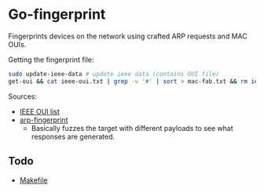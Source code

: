 # Go-fingerprint

Fingerprints devices on the network using crafted ARP requests and MAC OUIs.

Getting the fingerprint file:
```bash
sudo update-ieee-data # update ieee data (contains OUI file)
get-oui && cat ieee-oui.txt | grep -v '#' | sort > mac-fab.txt && rm ieee-oui.txt
```

Sources:
* [IEEE OUI list](http://standards-oui.ieee.org/oui/oui.txt)
* [arp-fingerprint](https://linux.die.net/man/1/arp-fingerprint)
    * Basically fuzzes the target with different payloads to see what responses are generated.

## Todo
* [Makefile](https://kodfabrik.com/journal/a-good-makefile-for-go)